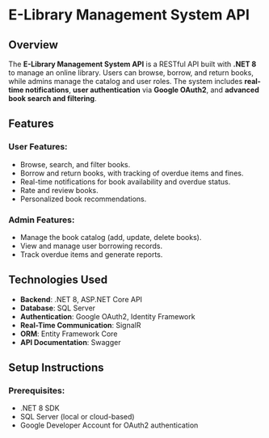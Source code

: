 # E-Library Management System API

## Overview

The **E-Library Management System API** is a RESTful API built with **.NET 8** to manage an online library. Users can browse, borrow, and return books, while admins manage the catalog and user roles. The system includes **real-time notifications**, **user authentication** via **Google OAuth2**, and **advanced book search and filtering**.

## Features

### User Features:
- Browse, search, and filter books.
- Borrow and return books, with tracking of overdue items and fines.
- Real-time notifications for book availability and overdue status.
- Rate and review books.
- Personalized book recommendations.

### Admin Features:
- Manage the book catalog (add, update, delete books).
- View and manage user borrowing records.
- Track overdue items and generate reports.

## Technologies Used
- **Backend**: .NET 8, ASP.NET Core API
- **Database**: SQL Server
- **Authentication**: Google OAuth2, Identity Framework
- **Real-Time Communication**: SignalR
- **ORM**: Entity Framework Core
- **API Documentation**: Swagger

## Setup Instructions

### Prerequisites:
- .NET 8 SDK
- SQL Server (local or cloud-based)
- Google Developer Account for OAuth2 authentication

